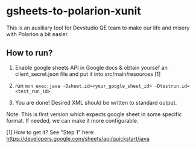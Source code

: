 # gsheets-to-polarion-xunit

This is an auxiliary tool for Devstudio QE team to make our life and misery with Polarion a bit easier.

## How to run?
1) Enable google sheets API in Google docs & obtain yoursef an client_secret.json file and put it into src/main/resources [1]

2) run `mvn exec:java -Dsheet.id=<your_google_sheet_id> -Dtestrun.id=<test_run_id>`

3) You are done! Desired XML should be written to standard output.

Note:
This is first version which expects google sheet in some specific format. If needed, we can make it more configurable.


[1] How to get it? See "Step 1" here: https://developers.google.com/sheets/api/quickstart/java
